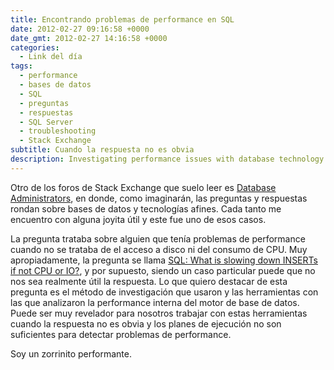 ```yaml
---
title: Encontrando problemas de performance en SQL
date: 2012-02-27 09:16:58 +0000
date_gmt: 2012-02-27 14:16:58 +0000
categories:
  - Link del día
tags:
  - performance
  - bases de datos
  - SQL
  - preguntas
  - respuestas
  - SQL Server
  - troubleshooting
  - Stack Exchange
subtitle: Cuando la respuesta no es obvia
description: Investigating performance issues with database technology tools.
---
```



Otro de los foros de Stack Exchange que suelo leer es [Database Administrators](http://dba.stackexchange.com/questions/13523/sql-what-is-slowing-down-inserts-if-not-cpu-or-io), en donde, como imaginarán, las preguntas y respuestas rondan sobre bases de datos y tecnologías afines. Cada tanto me encuentro con alguna joyita útil y este fue uno de esos casos.

La pregunta trataba sobre alguien que tenía problemas de performance cuando no se trataba de el acceso a disco ni del consumo de CPU. Muy apropiadamente, la pregunta se llama [SQL: What is slowing down INSERTs if not CPU or IO?](http://dba.stackexchange.com/questions/13523/sql-what-is-slowing-down-inserts-if-not-cpu-or-io), y por supuesto, siendo un caso particular puede que no nos sea realmente útil la respuesta. Lo que quiero destacar de esta pregunta es el método de investigación que usaron y las herramientas con las que analizaron la performance interna del motor de base de datos. Puede ser muy revelador para nosotros trabajar con estas herramientas cuando la respuesta no es obvia y los planes de ejecución no son suficientes para detectar problemas de performance.

Soy un zorrinito performante.
